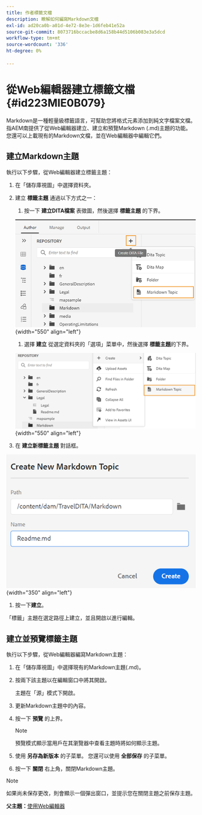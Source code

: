 ```yaml
---
title: 作者標籤文檔
description: 瞭解如何編寫Markdown文檔
exl-id: ad20ca0b-a01d-4e72-8e3e-1d6feb41e52a
source-git-commit: 8073716bccacbe8d6a158b44d5106b083e3a5dcd
workflow-type: tm+mt
source-wordcount: '336'
ht-degree: 0%

---
```


# 從Web編輯器建立標籤文檔 {#id223MIE0B079}

Markdown是一種輕量級標籤語言，可幫助您將格式元素添加到純文字檔案文檔。 指AEM南提供了從Web編輯器建立、建立和預覽Markdown \(.md\)主題的功能。 您還可以上載現有的Markdown文檔，並在Web編輯器中編輯它們。

## 建立Markdown主題

執行以下步驟，從Web編輯器建立標籤主題：

1. 在「儲存庫視圖」中選擇資料夾。
1. 建立 **標籤主題** 通過以下方式之一：
   1. 按一下 **建立DITA檔案** 表徵圖，然後選擇 **標籤主題** 的下界。

   ![](images/create-markdown-dita-topic.png){width="550" align="left"}

   1. 選擇 **建立** 從選定資料夾的「選項」菜單中，然後選擇 **標籤主題**&#x200B;的下界。

   ![](images/create-markdown-options-menu.png){width="550" align="left"}

1. 在 **建立新標籤主題** 對話框。

![](images/create-markdown-dialog.png){width="350" align="left"}

1. 按一下&#x200B;**建立**。

「標籤」主題在選定路徑上建立，並且開啟以進行編輯。

## 建立並預覽標籤主題

執行以下步驟，從Web編輯器編寫Markdown主題：

1. 在「儲存庫視圖」中選擇現有的Markdown主題\(.md\)。
1. 按兩下該主題以在編輯窗口中將其開啟。

   主題在「源」模式下開啟。

1. 更新Markdown主題中的內容。
1. 按一下 **預覽** 的上界。

   >[!NOTE]
   >
   > 預覽模式顯示當用戶在其瀏覽器中查看主題時將如何顯示主題。

1. 使用 **另存為新版本** 的子菜單。 您還可以使用 **全部保存** 的子菜單。

1. 按一下 **關閉** 右上角，關閉Markdown主題。

>[!NOTE]
>
> 如果尚未保存更改，則會顯示一個彈出窗口，並提示您在關閉主題之前保存主題。

**父主題：**[&#x200B;使用Web編輯器](web-editor.md)
